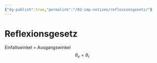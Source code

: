 ```yaml
---
{"dg-publish":true,"permalink":"/02-imp-notizen/reflexionsgesetz/"}
---
```


# Reflexionsgesetz
Einfallswinkel = Ausgangswinkel
$$\theta_e = \theta_r$$
